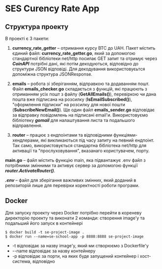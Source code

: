 # SES Curency Rate App 
## **Структура проекту**
В проекті є 3 пакети:
1. **currency_rate_getter** – отримання курсу BTC до UAH. Пакет містить єдиний файл: **currency_rate_getter.go**, який за допомогою стандартної бібліотеки net/http посилає GET запит та отримує через ***CoinAPI*** потрібні дані, які потім декодуються, відповідно до структури JSON відповіді. Для декодування використовуєьтся допоміжна структура JSONResponse.

2. **emails** – робота зі зберіганням, відправкою та додаванням пошт. Файл **emails_checker.go** складається з функцій, які працюють з отриманням усіх пошт з файлу (**GetAllEmails()**), перевіркою чи дана пошта вже підписана на розсилку (**IsEmailSubscribed()**), "оформлення підписки" на розсилку для нової пошти (**SubscribeNewEmail()**). Ще один файл **emails_sender.go** відповідає за відправку повідомлень на підписані email'и. Використовуємо бібліотеку ***gomail*** для налаштування листа та подальшого відправлення.

3. **router** –  працює з ендпоінтами та відповідними функціями-хендлерами, які викликаються під часу запиту на певний ендпоінт. Так само, використовується стандартна бібліотека net/http для активації та "прослуховування", вказанаго користувачем, порту.

**main.go** – файл містить функцію main, яка підвантажує .env файл з потрібними змінними та активує сервер за допомогою функції ***router.ActivateRouter()***.  

***.env*** – файл для зберігання важливих змінних, який доданий в репозиторій лише для перевірки коректності роботи програми.

## **Docker**
Для запуску проекту через Docker потрібно перейти в кореневу директорію проекту та виконати 2 команди: створення image'у та подальший його запуск в контейнері

    $ docker build -t se-project-image .
    $ docker run --name=se-school-app -p 8888:8888 se-project-image

- -t відповідає за назву image'у, який ми створюємо з Dockerfile'у
- --name відповідає за назву контейнеру
- -p відповідає за порти, на яких буде запущений контейнер і хост-система, відповідно 